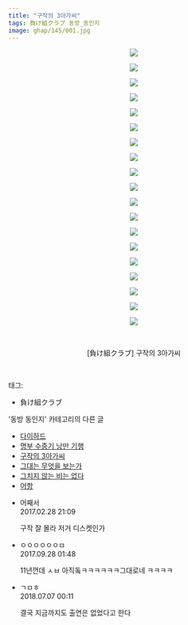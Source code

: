 ```yaml
---
title: "구작의 3아가씨"
tags: 負け組クラブ 동방_동인지
image: ghap/145/001.jpg
---
```

<div class="article">
<p style="text-align: center; clear: none; float: none;"><img src="{{ site.nasurl }}/ghap/145/001.jpg"/></p>
<p style="text-align: center; clear: none; float: none;"><img src="{{ site.nasurl }}/ghap/145/002.jpg"/></p>
<p style="text-align: center; clear: none; float: none;"><img src="{{ site.nasurl }}/ghap/145/003.jpg"/></p>
<p style="text-align: center; clear: none; float: none;"><img src="{{ site.nasurl }}/ghap/145/004.jpg"/></p>
<p style="text-align: center; clear: none; float: none;"><img src="{{ site.nasurl }}/ghap/145/005.jpg"/></p>
<p style="text-align: center; clear: none; float: none;"><img src="{{ site.nasurl }}/ghap/145/006.jpg"/></p>
<p style="text-align: center; clear: none; float: none;"><img src="{{ site.nasurl }}/ghap/145/007.jpg"/></p>
<p style="text-align: center; clear: none; float: none;"><img src="{{ site.nasurl }}/ghap/145/008.jpg"/></p>
<p style="text-align: center; clear: none; float: none;"><img src="{{ site.nasurl }}/ghap/145/009.jpg"/></p>
<p style="text-align: center; clear: none; float: none;"><img src="{{ site.nasurl }}/ghap/145/010.jpg"/></p>
<p style="text-align: center; clear: none; float: none;"><img src="{{ site.nasurl }}/ghap/145/011.jpg"/></p>
<p style="text-align: center; clear: none; float: none;"><img src="{{ site.nasurl }}/ghap/145/012.jpg"/></p>
<p style="text-align: center; clear: none; float: none;"><img src="{{ site.nasurl }}/ghap/145/013.jpg"/></p>
<p style="text-align: center; clear: none; float: none;"><img src="{{ site.nasurl }}/ghap/145/014.jpg"/></p>
<p style="text-align: center; clear: none; float: none;"><img src="{{ site.nasurl }}/ghap/145/015.jpg"/></p>
<p style="text-align: center; clear: none; float: none;"><img src="{{ site.nasurl }}/ghap/145/016.jpg"/></p>
<p style="text-align: center; clear: none; float: none;"><img src="{{ site.nasurl }}/ghap/145/017.jpg"/></p>
<p style="text-align: center; clear: none; float: none;"><img src="{{ site.nasurl }}/ghap/145/018.jpg"/></p>
<p style="text-align: center; clear: none; float: none;"><img src="{{ site.nasurl }}/ghap/145/019.jpg"/></p>
<p style="text-align: center; clear: none; float: none;"><br/></p>
<p style="text-align: center; clear: none; float: none;">[負け組クラブ] 구작의 3아가씨</p>
<p><br/></p>
</div><div class="tagTrail">
<p>태그: </p>
<ul>
<li>負け組クラブ</li>
</ul>
</div><div class="another">
<p>'동방 동인지' 카테고리의 다른 글</p>
<ul>
<li><a href="/2016-06-18-ghap_147">다이하드</a></li>
<li><a href="/2016-06-18-ghap_146">명부 수증기 낭만 기행</a></li>
<li><a href="/2016-06-18-ghap_145">구작의 3아가씨</a></li>
<li><a href="/2016-06-18-ghap_144">그대는 무엇을 보는가</a></li>
<li><a href="/2016-06-18-ghap_143">그치지 않는 비는 없다</a></li>
<li><a href="/2016-06-18-ghap_142">어항</a></li>
</ul>
</div><div class="cb_module cb_fluid">
<div class="cb_wrt cb_profile">
<div class="comment">
<ul>
<li class="cb_thumb_off" id="comment14927903">
<div class="cb_comment_area">
<div class="cb_info_area">
<div class="cb_section">
<span class="cb_nick_name">어째서</span>
</div>
<div class="cb_section">
<span class="cb_date">2017.02.28 21:09 </span>
</div>
</div>
<div class="cb_dsc_comment">
<p class="cb_dsc">
											구작 잘 몰라  저거 디스켓인가
										</p>
</div>
</div></li>
<li class="cb_thumb_off" id="comment15092107">
<div class="cb_comment_area">
<div class="cb_info_area">
<div class="cb_section">
<span class="cb_nick_name">ㅇㅇㅇㅇㅇㅇㅁ</span>
</div>
<div class="cb_section">
<span class="cb_date">2017.09.28 01:48 </span>
</div>
</div>
<div class="cb_dsc_comment">
<p class="cb_dsc">
											11년껀데 ㅅㅂ 아직돜ㅋㅋㅋㅋㅋㅋ그대로네 ㅋㅋㅋㅋ
										</p>
</div>
</div></li>
<li class="cb_thumb_off" id="comment15281742">
<div class="cb_comment_area">
<div class="cb_info_area">
<div class="cb_section">
<span class="cb_nick_name">ㄱㅁㅎ</span>
</div>
<div class="cb_section">
<span class="cb_date">2018.07.07 00:11 </span>
</div>
</div>
<div class="cb_dsc_comment">
<p class="cb_dsc">
											결국 지금까지도 출연은 없었다고 한다
										</p>
</div>
</div></li>
</ul>
</div>
</div><!-- commentList close -->
</div>
<br/>
<p id="refer"></p>
<br/>
